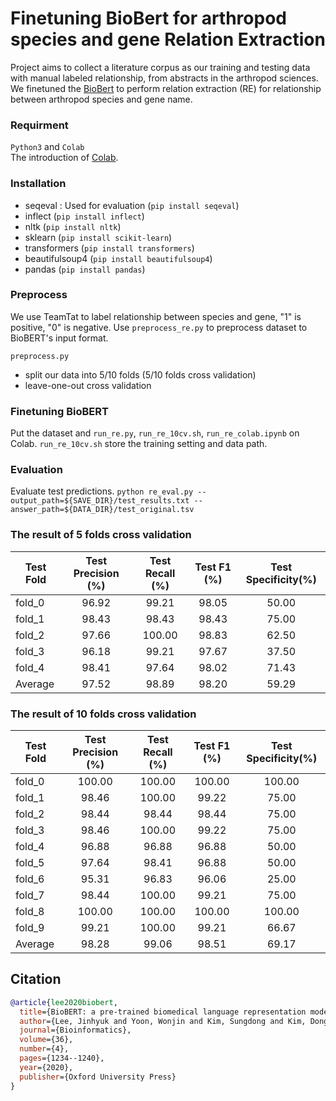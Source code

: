 # Finetuning BioBert for arthropod species and gene Relation Extraction

Project aims to collect a literature corpus as our training and testing data with manual labeled relationship, from abstracts in the arthropod sciences. We finetuned the [BioBert](https://github.com/dmis-lab/biobert-pytorch) to perform relation extraction (RE) for relationship between arthropod species and gene name.

### Requirment
`Python3` and `Colab`<br>
The introduction of [Colab](https://colab.research.google.com/?utm_source=scs-index#scrollTo=5fCEDCU_qrC0).

### Installation
- seqeval : Used for evaluation (`pip install seqeval`)
- inflect (`pip install inflect`)
- nltk (`pip install nltk`)
- sklearn (`pip install scikit-learn`)
- transformers (`pip install transformers`)
- beautifulsoup4 (`pip install beautifulsoup4`)
- pandas (`pip install pandas`)

### Preprocess
We use TeamTat to label relationship between species and gene, "1" is positive, "0" is negative.
Use `preprocess_re.py` to preprocess dataset to BioBERT's input format.

`preprocess.py`
- split our data into 5/10 folds (5/10 folds cross validation)
- leave-one-out cross validation

### Finetuning BioBERT
Put the dataset and `run_re.py`, `run_re_10cv.sh`, `run_re_colab.ipynb` on Colab.
`run_re_10cv.sh` store the training setting and data path.

### Evaluation
Evaluate test predictions.
`python re_eval.py --output_path=${SAVE_DIR}/test_results.txt --answer_path=${DATA_DIR}/test_original.tsv`


### The result of 5 folds cross validation

| Test Fold      |    Test Precision (%)   |    Test Recall (%)   |    Test F1 (%)   |Test Specificity(%)|
|----------------|:-----------------------:|:--------------------:|:----------------:|:-----------------:|
| fold_0         |          96.92          |         99.21        |       98.05      |       50.00       |
| fold_1         |          98.43          |         98.43        |       98.43      |       75.00       |
| fold_2         |          97.66          |         100.00       |       98.83      |       62.50       |
| fold_3         |          96.18          |         99.21        |       97.67      |       37.50       |
| fold_4         |          98.41          |         97.64        |       98.02      |       71.43       |
| Average        |          97.52          |         98.89        |       98.20      |       59.29       |

### The result of 10 folds cross validation

| Test Fold      |    Test Precision (%)   |    Test Recall (%)   |    Test F1 (%)   |Test Specificity(%)|
|----------------|:-----------------------:|:--------------------:|:----------------:|:-----------------:|
| fold_0         |          100.00         |         100.00       |       100.00     |       100.00      |
| fold_1         |          98.46          |         100.00       |       99.22      |       75.00       |
| fold_2         |          98.44          |         98.44        |       98.44      |       75.00       |
| fold_3         |          98.46          |         100.00       |       99.22      |       75.00       |
| fold_4         |          96.88          |         96.88        |       96.88      |       50.00       |
| fold_5         |          97.64          |         98.41        |       96.88      |       50.00       |
| fold_6         |          95.31          |         96.83        |       96.06      |       25.00       |
| fold_7         |          98.44          |         100.00       |       99.21      |       75.00       |
| fold_8         |          100.00         |         100.00       |       100.00     |       100.00      |
| fold_9         |          99.21          |         100.00       |       99.21      |       66.67       |
| Average        |          98.28          |         99.06        |       98.51      |       69.17       |

## Citation
```bibtex
@article{lee2020biobert,
  title={BioBERT: a pre-trained biomedical language representation model for biomedical text mining},
  author={Lee, Jinhyuk and Yoon, Wonjin and Kim, Sungdong and Kim, Donghyeon and Kim, Sunkyu and So, Chan Ho and Kang, Jaewoo},
  journal={Bioinformatics},
  volume={36},
  number={4},
  pages={1234--1240},
  year={2020},
  publisher={Oxford University Press}
}
```
